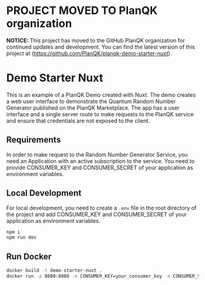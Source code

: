 # PROJECT MOVED TO PlanQK organization

**NOTICE:** This project has moved to the GitHub PlanQK organization for continued updates and development. You can find the latest version of this project at (https://github.com/PlanQK/planqk-demo-starter-nuxt).

# Demo Starter Nuxt 

This is an example of a PlanQK Demo created with Nuxt. The demo creates a web user interface to demonstrate the Quantum Random Number Generator published on the PlanQK Marketplace. The app has a user interface and a single server route to make requests to the PlanQK service and ensure that credentials are not exposed to the client.

## Requirements

In order to make request to the Random Number Generator Service, you need an Application with an active subscription to the service. 
You need to provide CONSUMER_KEY and CONSUMER_SECRET of your application as environment variables.

## Local Development

For local development, you need to create a `.env` file in the root directory of the project and add CONSUMER_KEY and CONSUMER_SECRET of your application as environment variables.

```bash
npm i
npm run dev
```

## Run Docker

```bash
docker build -t demo-starter-nuxt .
docker run -p 8080:8080 -e CONSUMER_KEY=your_consumer_key -e CONSUMER_SECRET=your_consumer_secret demo-starter-nuxt
```
